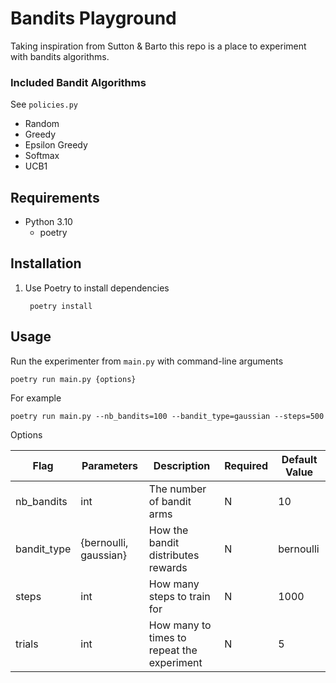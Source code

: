 # Bandits Playground
Taking inspiration from Sutton & Barto this repo is a place to experiment with bandits algorithms.

### Included Bandit Algorithms
See `policies.py`
- Random
- Greedy
- Epsilon Greedy
- Softmax
- UCB1


## Requirements
- Python 3.10
  - poetry


## Installation
1. Use Poetry to install dependencies

        poetry install


## Usage
Run the experimenter from `main.py` with command-line arguments

    poetry run main.py {options}
    
For example

    poetry run main.py --nb_bandits=100 --bandit_type=gaussian --steps=500
    
Options

| Flag        | Parameters            | Description                                | Required | Default Value | 
|-------------|-----------------------|--------------------------------------------|----------|---------------|
| nb_bandits  | int                   | The number of bandit arms                  | N        | 10            |
| bandit_type | {bernoulli, gaussian} | How the bandit distributes rewards         | N        | bernoulli     |
| steps       | int                   | How many steps to train for                | N        | 1000          |
| trials      | int                   | How many to times to repeat the experiment | N        | 5             |
